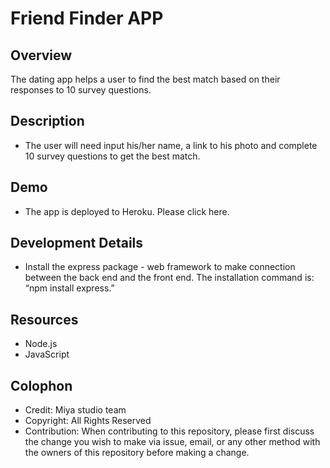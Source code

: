# **Friend Finder APP**

## Overview
The dating app helps a user to find the best match based on their responses to 10 survey questions.

## Description
*	The user will need input his/her name, a link to his photo and complete 10 survey questions to get the best match.

## Demo 
* The app is deployed to Heroku. Please click here.

## Development Details
*	Install the express package - web framework to make connection between the back end and the front end. The installation command is: “npm install express.”

## Resources
*	Node.js
*	JavaScript

## Colophon
- Credit: Miya studio team
- Copyright: All Rights Reserved
- Contribution: When contributing to this repository, please first discuss the change you wish to make via issue, email, or any other method with the owners of this repository before making a change.

